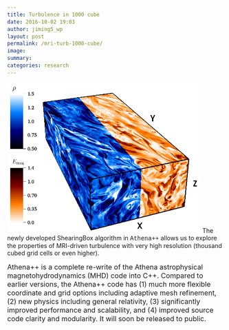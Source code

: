 ```yaml
---
title: Turbulence in 1000 cube
date: 2016-10-02 19:03
author: jiming5_wp
layout: post
permalink: /mri-turb-1000-cube/
image:
summary:
categories: research
---
```


<img class="aligncenter" src="/assets/thousand_cube_mri.png" alt='thousand_cube' width="450" height="350"/> 
The newly developed ShearingBox algorithm
in <span
style="font-family: courier new,courier,monospace;">Athena++</span>
allows us to explore the properties of MRI-driven turbulence with very
high resolution (thousand cubed grid cells or even higher).

<!--more-->

<span style="font-size: 12pt;">Athena++ is a complete re-write of the
Athena astrophysical magnetohydrodynamics (MHD) code into C++. Compared
to earlier versions, the Athena++ code has (1) much more flexible
coordinate and grid options including adaptive mesh refinement, (2) new
physics including general relativity, (3) significantly improved
performance and scalability, and (4) improved source code clarity and
modularity. It will soon be released to public.  
</span>
